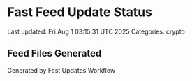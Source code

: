 # Fast Feed Update Status
Last updated: Fri Aug  1 03:15:31 UTC 2025
Categories: crypto

## Feed Files Generated

Generated by Fast Updates Workflow
